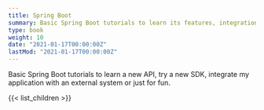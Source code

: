 ```yaml
---
title: Spring Boot
summary: Basic Spring Boot tutorials to learn its features, integrations and relation with other systems
type: book
weight: 10
date: "2021-01-17T00:00:00Z"
lastMod: "2021-01-17T00:00:00Z"
---
```


Basic Spring Boot tutorials to learn a new API, try a new SDK, integrate my application with an external system or just
for fun.

{{< list_children >}}

